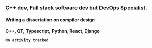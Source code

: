 <h3>C++ dev, Full stack software dev but DevOps Specialist.</h3>
<h4>Writing a dissertation on compiler design <h4>
<p>C++, QT, Typescript, Python, React, Django</p>

<!--START_SECTION:waka-->

```txt
No activity tracked
```

<!--END_SECTION:waka-->
